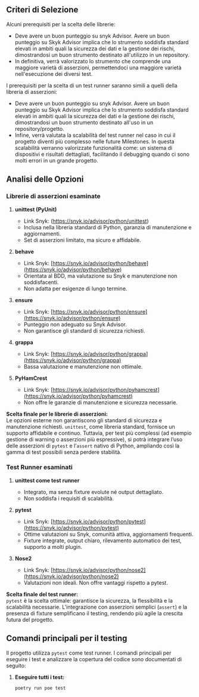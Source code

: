 ## Criteri di Selezione

Alcuni prerequisiti per la scelta delle librerie:

- Deve avere un buon punteggio su snyk Advisor. Avere un buon punteggio su Skyk Advisor implica che lo strumento soddisfa standard elevati in ambiti quali la sicurezza dei dati e la gestione dei rischi, dimostrandosi un buon strumento destinato all'utilizzo in un repository.
- In definitiva, verrà valorizzato lo strumento che comprende una maggiore varietà di asserzioni, permettendoci una maggiore varietà nell'esecuzione dei diversi test.

I prerequisiti per la scelta di un test runner saranno simili a quelli della libreria di asserzioni:

- Deve avere un buon punteggio su snyk Advisor. Avere un buon punteggio su Skyk Advisor implica che lo strumento soddisfa standard elevati in ambiti quali la sicurezza dei dati e la gestione dei rischi, dimostrandosi un buon strumento destinato all'uso in un repository/progetto.
- Infine, verrà valutata la scalabilità del test runner nel caso in cui il progetto diventi più complesso nelle future Milestones. In questa scalabilità verranno valorizzate funzionalità come: un sistema di dispositivi e risultati dettagliati, facilitando il debugging quando ci sono molti errori in un grande progetto.
  
## Analisi delle Opzioni

### Librerie di asserzioni esaminate

1. **unittest (PyUnit)**
   - Link Snyk: (https://snyk.io/advisor/python/unittest)
   - Inclusa nella libreria standard di Python, garanzia di manutenzione e aggiornamenti.
   - Set di asserzioni limitato, ma sicuro e affidabile.

3. **behave**  
   - Link Snyk: [https://snyk.io/advisor/python/behave](https://snyk.io/advisor/python/behave)  
   - Orientata al BDD, ma valutazione su Snyk e manutenzione non soddisfacenti.
   - Non adatta per esigenze di lungo termine.

4. **ensure**  
   - Link Snyk: [https://snyk.io/advisor/python/ensure](https://snyk.io/advisor/python/ensure)  
   - Punteggio non adeguato su Snyk Advisor.  
   - Non garantisce gli standard di sicurezza richiesti.

5. **grappa**  
   - Link Snyk: [https://snyk.io/advisor/python/grappa](https://snyk.io/advisor/python/grappa)  
   - Bassa valutazione e manutenzione non ottimale.
   
6. **PyHamCrest**  
   - Link Snyk: [https://snyk.io/advisor/python/pyhamcrest](https://snyk.io/advisor/python/pyhamcrest)  
   - Non offre le garanzie di manutenzione e sicurezza necessarie.

**Scelta finale per le librerie di asserzioni:**  
Le opzioni esterne non garantiscono gli standard di sicurezza e manutenzione richiesti. `unittest`, come libreria standard, fornisce un supporto affidabile e continuo. Tuttavia, per test più complessi (ad esempio gestione di warning o asserzioni più espressive), si potrà integrare l’uso delle asserzioni di `pytest` e l’`assert` nativo di Python, ampliando così la gamma di test possibili senza perdere stabilità.

### Test Runner esaminati

1. **unittest come test runner**  
   - Integrato, ma senza fixture evolute né output dettagliato.
   - Non soddisfa i requisiti di scalabilità.

2. **pytest**  
   - Link Snyk: [https://snyk.io/advisor/python/pytest](https://snyk.io/advisor/python/pytest)  
   - Ottime valutazioni su Snyk, comunità attiva, aggiornamenti frequenti.
   - Fixture integrate, output chiaro, rilevamento automatico dei test, supporto a molti plugin.
   
3. **Nose2**  
   - Link Snyk: [https://snyk.io/advisor/python/nose2](https://snyk.io/advisor/python/nose2)  
   - Valutazioni non ideali. Non offre vantaggi rispetto a pytest.

**Scelta finale del test runner:**  
`pytest` è la scelta ottimale: garantisce la sicurezza, la flessibilità e la scalabilità necessarie. L’integrazione con asserzioni semplici (`assert`) e la presenza di fixture semplificano il testing, rendendo più agile la crescita futura del progetto.

## Comandi principali per il testing
Il progetto utilizza `pytest` come test runner. I comandi principali per eseguire i test e analizzare la copertura del codice sono documentati di seguito:

1. **Eseguire tutti i test:**
   ```bash
   poetry run poe test

